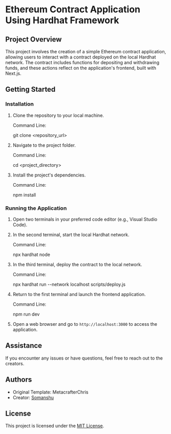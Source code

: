 # Ethereum Contract Application Using Hardhat Framework

## Project Overview

This project involves the creation of a simple Ethereum contract application, allowing users to interact with a contract deployed on the local Hardhat network. The contract includes functions for depositing and withdrawing funds, and these actions reflect on the application's frontend, built with Next.js.

## Getting Started

### Installation

1. Clone the repository to your local machine.

   Command Line:
   
   git clone <repository_url>
   

2. Navigate to the project folder.

   Command Line:
   
   cd <project_directory>
   

3. Install the project's dependencies.

   Command Line:
   
   npm install
   

### Running the Application

1. Open two terminals in your preferred code editor (e.g., Visual Studio Code).

2. In the second terminal, start the local Hardhat network.

   Command Line:
   
   npx hardhat node
   

3. In the third terminal, deploy the contract to the local network.

   Command Line:
   
   npx hardhat run --network localhost scripts/deploy.js
   

4. Return to the first terminal and launch the frontend application.

   Command Line:
   
   npm run dev
   

5. Open a web browser and go to `http://localhost:3000` to access the application.

## Assistance

If you encounter any issues or have questions, feel free to reach out to the creators.

## Authors

- Original Template: MetacrafterChris
- Creator: [Somanshu](mailto:21bcs3832@cuchd.in)

## License

This project is licensed under the [MIT License](https://license.md/).
